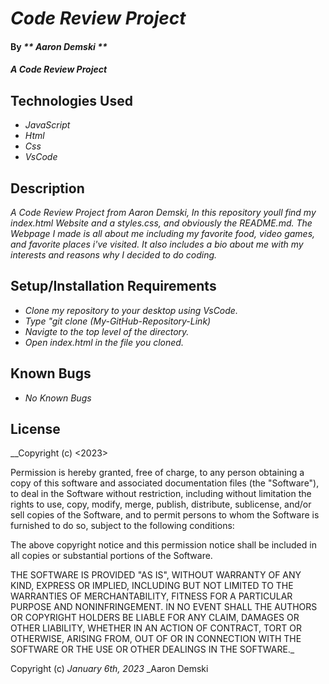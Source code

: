 # _Code Review Project_

#### By _** Aaron Demski **_

#### _A Code Review Project_

## Technologies Used

* _JavaScript_
* _Html_
* _Css_
* _VsCode_

## Description

_A Code Review Project from Aaron Demski, In this repository youll find my index.html Website and a styles.css, and obviously the README.md. The Webpage I made is all about me including my favorite food, video games, and favorite places i've visited. It also includes a bio about me with my interests and reasons why I decided to do coding._

## Setup/Installation Requirements

* _Clone my repository to your desktop using VsCode._
* _Type "git clone (My-GitHub-Repository-Link)_
* _Navigte to the top level of the directory._
* _Open index.html in the file you cloned._

## Known Bugs

* _No Known Bugs_

## License

__Copyright (c) <2023> <Aaron Demski>

Permission is hereby granted, free of charge, to any person obtaining a copy
of this software and associated documentation files (the "Software"), to deal
in the Software without restriction, including without limitation the rights
to use, copy, modify, merge, publish, distribute, sublicense, and/or sell
copies of the Software, and to permit persons to whom the Software is
furnished to do so, subject to the following conditions:

The above copyright notice and this permission notice shall be included in all
copies or substantial portions of the Software.

THE SOFTWARE IS PROVIDED "AS IS", WITHOUT WARRANTY OF ANY KIND, EXPRESS OR
IMPLIED, INCLUDING BUT NOT LIMITED TO THE WARRANTIES OF MERCHANTABILITY,
FITNESS FOR A PARTICULAR PURPOSE AND NONINFRINGEMENT. IN NO EVENT SHALL THE
AUTHORS OR COPYRIGHT HOLDERS BE LIABLE FOR ANY CLAIM, DAMAGES OR OTHER
LIABILITY, WHETHER IN AN ACTION OF CONTRACT, TORT OR OTHERWISE, ARISING FROM,
OUT OF OR IN CONNECTION WITH THE SOFTWARE OR THE USE OR OTHER DEALINGS IN THE
SOFTWARE._

Copyright (c) _January 6th, 2023_ _Aaron Demski